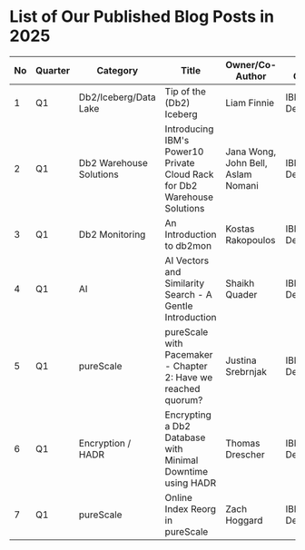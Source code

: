 # List of Our Published Blog Posts in 2025 #

| No | Quarter | Category | Title | Owner/Co-Author | Author Category | Link | Publication Date |
| --- | --- | --- | --- | --- | --- | --- | --- |
| 1 | Q1 | Db2/Iceberg/Data Lake | Tip of the (Db2) Iceberg | Liam Finnie | IBM Development | https://community.ibm.com/community/user/datamanagement/blogs/james-liam-finnie/2025/02/20/tip-of-the-db2-iceberg | 2/19/2025 |
| 2 | Q1 | Db2 Warehouse Solutions | Introducing IBM's Power10 Private Cloud Rack for Db2 Warehouse Solutions | Jana Wong, John Bell, Aslam Nomani | IBM Development | [https://community.ibm.com/community/user/datamanagement/blogs/jana-wong/2025/03/04/introducing-ibms-p10-pcr-for-db2wh](https://community.ibm.com/community/user/datamanagement/blogs/jana-wong/2025/03/07/introducing-ibms-power10-private-cloud-rack-for-db) | 3/5/2025 |
| 3 | Q1 | Db2 Monitoring | An Introduction to db2mon | Kostas Rakopoulos | IBM Development | https://www.idug.org/news/an-introduction-to-db2mon | 3/17/2025 |
| 4 | Q1 | AI | AI Vectors and Similarity Search - A Gentle Introduction | Shaikh Quader | IBM Development | https://community.ibm.com/community/user/blogs/shaikh-quader/2025/03/19/vectors-intro | 3/24/2025 |
| 5 | Q1 | pureScale | pureScale with Pacemaker - Chapter 2: Have we reached quorum? |  Justina Srebrnjak | IBM Development | https://community.ibm.com/community/user/blogs/justina-srebrnjak/2025/03/28/purescale-with-pacemaker-chapter-2-have-we-reached | 3/28/2025 |
| 6 | Q1 | Encryption / HADR | Encrypting a Db2 Database with Minimal Downtime using HADR |  Thomas Drescher | IBM Development | coming soon | 3/xx/2025 |
| 7 | Q1 | pureScale | Online Index Reorg in pureScale |  Zach Hoggard | IBM Development | coming soon | 3/xx/2025 |
